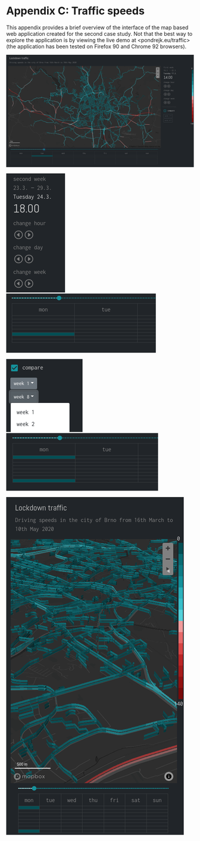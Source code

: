 # Appendix C: Traffic speeds

This appendix provides a brief overview of the interface of the map based web application created for the second case study. Not that the best way to explore the application is by viewing the live demo at <pondrejk.eu/traffic> (the application has been tested on Firefox 90 and Chrome 92 browsers).

 
![Full view of the interface](imgs/apx3/app-landing-page.png)

![](imgs/apx3/side-pannel.png)
![Selected time and date is visible both on the right panel and in the overview table below the map. To change the map in the normal mode user can eihter clict the selector buttons or use the slider to select the hour and day. The overview table can also be used to select day and week.](imgs/apx3/table-normal-mode.png)

![](imgs/apx3/compare-mode.png)
![In the comparison mode, user can select weeks to be compared on the control pannel after clicking the "comparison" checkbox. The selected weeks are then displayed on the overview table, which can still be used to select the day, as well as the slider.](imgs/apx3/table-compare-mode.png)


![Example showing the map view in th comparinson mode, fill-extrusion is used with tiled camera view to allow layer comparison. Application is shown in the small screen layout, with the side panel broken down below the map view (outside of the image).](imgs/apx3/small-screen.png)


